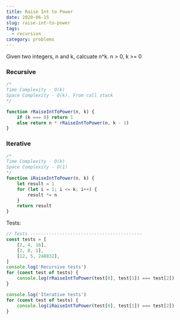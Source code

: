 ```yaml
---
title: Raise Int to Power
date: 2020-06-15
slug: raise-int-to-power
tags:
  - recursion
category: problems
---
```


Given two integers, n and k, calcuate n^k. n > 0, k >= 0

### Recursive

```js
/* 
Time Complexity - O(k)
Space Complexity - O(k). From call stack
*/

function rRaiseIntToPower(n, k) {
	if (k === 0) return 1
	else return n * rRaiseIntToPower(n, k - 1)
}
```

### Iterative

```js
/*
Time Complexity - O(k)
Space Complexity - O(1)
*/
function iRaiseIntToPower(n, k) {
	let result = 1
	for (let i = 1; i <= k; i++) {
		result *= n
	}
	return result
}
```

Tests:

```js
// Tests ------------------------------------------
const tests = [
	[2, 4, 16],
	[2, 0, 1],
	[12, 5, 248832],
]
console.log('Recursive tests')
for (const test of tests) {
	console.log(rRaiseIntToPower(test[0], test[1]) === test[2])
}

console.log('Iterative tests')
for (const test of tests) {
	console.log(iRaiseIntToPower(test[0], test[1]) === test[2])
}
```
